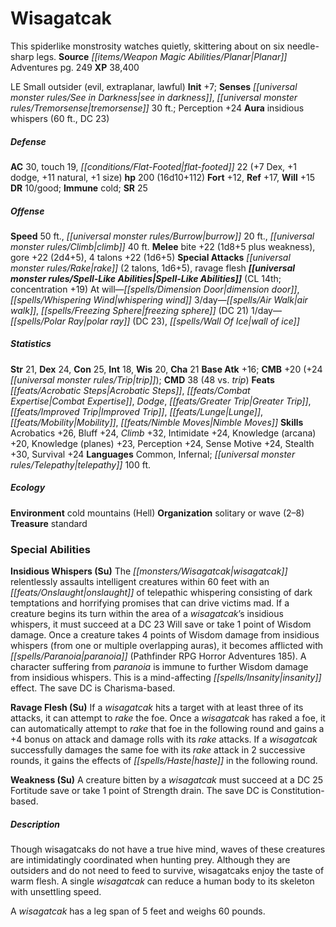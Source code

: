 ﻿---
cssclass: [monsters]
title1: Wisagatcak
desc_short: This spiderlike monstrosity watches quietly, skittering about on six needle-sharp
  legs.
title2: Wisagatcak
CR: 14
sources:
- name: Planar Adventures
  page: 249
  link: http://paizo.com/products/btpya1am
XP: 38400
alignment: LE
size: Small
type: outsider
subtypes:
- evil
- extraplanar
- lawful
initiative:
  bonus: 7
senses:
  see in darkness: true
  tremorsense: 30
auras:
- name: insidious whispers
  radius: 60
  DC: 23
AC:
  AC: 30
  touch: 19
  flat_footed: 22
  components:
    dex: 7
    dodge: 1
    natural: 11
    size: 1
HP:
  HP: 200
  long: 16d10+112
saves:
  fort: 12
  ref: 17
  will: 15
DR:
- amount: 10
  weakness: good
immunities:
- cold
SR: 25
speeds:
  base: 50
  burrow: 20
  climb: 40
attacks:
  melee:
  - - text: bite +22 (1d8+5 plus weakness)
      entries:
      - - damage: 1d8+5
        - effect: weakness
      attack: bite
      bonus:
      - 22
    - text: gore +22 (2d4+5)
      entries:
      - - damage: 2d4+5
      attack: gore
      bonus:
      - 22
    - text: 4 talons +22 (1d6+5)
      entries:
      - - damage: 1d6+5
      count: 4
      attack: talons
      bonus:
      - 22
  special:
  - rake (2 talons, 1d6+5)
  - ravage flesh
spell_like_abilities:
  entries:
  - name: dimension door
    source: default
    freq: At will
  - name: whispering wind
    source: default
    freq: At will
  - name: air walk
    source: default
    freq: 3/day
  - name: freezing sphere
    source: default
    freq: 3/day
    DC: 21
  - name: polar ray
    source: default
    freq: 1/day
    DC: 23
  - name: wall of ice
    source: default
    freq: 1/day
  sources:
  - name: default
    CL: 14
    concentration: 19
ability_scores:
  STR: 21
  DEX: 24
  CON: 25
  INT: 18
  WIS: 20
  CHA: 21
BAB: 16
CMB: 20
CMB_other: +24 trip
CMD: 38
CMD_other: 48 vs. trip
feats:
- name: Acrobatic Steps
- name: Combat Expertise
- name: Dodge
- name: Greater Trip
- name: Improved Trip
- name: Lunge
- name: Mobility
- name: Nimble Moves
skills:
  Acrobatics: 26
  Bluff: 24
  Climb: 32
  Intimidate: 24
  Knowledge (arcana): 20
  Knowledge (planes): 23
  Perception: 24
  Sense Motive: 24
  Stealth: 30
  Survival: 24
languages:
- Common
- Infernal
- telepathy 100 ft.
ecology:
  environment: cold mountains (Hell)
  organization: solitary or wave (2-8)
  treasure_type: standard
special_abilities:
  Insidious Whispers (Su): The wisagatcak relentlessly assaults intelligent creatures
    within 60 feet with an onslaught of telepathic whispering consisting of dark temptations
    and horrifying promises that can drive victims mad. If a creature begins its turn
    within the area of a wisagatcak's insidious whispers, it must succeed at a DC
    23 Will save or take 1 point of Wisdom damage. Once a creature takes 4 points
    of Wisdom damage from insidious whispers (from one or multiple overlapping auras),
    it becomes afflicted with paranoia (Pathfinder RPG Horror Adventures 185). A character
    suffering from paranoia is immune to further Wisdom damage from insidious whispers.
    This is a mind-affecting insanity effect. The save DC is Charisma-based.
  Ravage Flesh (Su): If a wisagatcak hits a target with at least three of its attacks,
    it can attempt to rake the foe. Once a wisagatcak has raked a foe, it can automatically
    attempt to rake that foe in the following round and gains a +4 bonus on attack
    and damage rolls with its rake attacks. If a wisagatcak successfully damages the
    same foe with its rake attack in 2 successive rounds, it gains the effects of
    haste in the following round.
  Weakness (Su): A creature bitten by a wisagatcak must succeed at a DC 25 Fortitude
    save or take 1 point of Strength drain. The save DC is Constitution-based.
desc_long: |-
  Though wisagatcaks do not have a true hive mind, waves of these creatures are intimidatingly coordinated when hunting prey. Although they are outsiders and do not need to feed to survive, wisagatcaks enjoy the taste of warm flesh. A single wisagatcak can reduce a human body to its skeleton with unsettling speed.

   A wisagatcak has a leg span of 5 feet and weighs 60 pounds.

---

# Wisagatcak
This spiderlike monstrosity watches quietly, skittering about on six needle-sharp legs.
**Source** _[[items/Weapon Magic Abilities/Planar|Planar]]_ Adventures pg. 249
**XP** 38,400

LE Small outsider (evil, extraplanar, lawful)
**Init** +7; **Senses** _[[universal monster rules/See in Darkness|see in darkness]]_, _[[universal monster rules/Tremorsense|tremorsense]]_ 30 ft.; Perception +24
**Aura** insidious whispers (60 ft., DC 23)

##### Defense

**AC** 30, touch 19, _[[conditions/Flat-Footed|flat-footed]]_ 22 (+7 Dex, +1 dodge, +11 natural, +1 size)
**hp** 200 (16d10+112)
**Fort** +12, **Ref** +17, **Will** +15
**DR** 10/good; **Immune** cold; **SR** 25

##### Offense
**Speed** 50 ft., _[[universal monster rules/Burrow|burrow]]_ 20 ft., _[[universal monster rules/Climb|climb]]_ 40 ft.
**Melee** bite +22 (1d8+5 plus weakness), gore +22 (2d4+5), 4 talons +22 (1d6+5)
**Special Attacks** _[[universal monster rules/Rake|rake]]_ (2 talons, 1d6+5), ravage flesh
**_[[universal monster rules/Spell-Like Abilities|Spell-Like Abilities]]_** (CL 14th; concentration +19)
At will—_[[spells/Dimension Door|dimension door]]_, _[[spells/Whispering Wind|whispering wind]]_
3/day—_[[spells/Air Walk|air walk]]_, _[[spells/Freezing Sphere|freezing sphere]]_ (DC 21)
1/day—_[[spells/Polar Ray|polar ray]]_ (DC 23), _[[spells/Wall Of Ice|wall of ice]]_

##### Statistics
**Str** 21, **Dex** 24, **Con** 25, **Int** 18, **Wis** 20, **Cha** 21
**Base Atk** +16; **CMB** +20 (+24 _[[universal monster rules/Trip|trip]]_); **CMD** 38 (48 vs. _trip_)
**Feats** _[[feats/Acrobatic Steps|Acrobatic Steps]]_, _[[feats/Combat Expertise|Combat Expertise]]_, _Dodge_, _[[feats/Greater Trip|Greater Trip]]_, _[[feats/Improved Trip|Improved Trip]]_, _[[feats/Lunge|Lunge]]_, _[[feats/Mobility|Mobility]]_, _[[feats/Nimble Moves|Nimble Moves]]_
**Skills** Acrobatics +26, Bluff +24, _Climb_ +32, Intimidate +24, Knowledge (arcana) +20, Knowledge (planes) +23, Perception +24, Sense Motive +24, Stealth +30, Survival +24
**Languages** Common, Infernal; _[[universal monster rules/Telepathy|telepathy]]_ 100 ft.

##### Ecology

**Environment** cold mountains (Hell)
**Organization** solitary or wave (2–8)
**Treasure** standard

### Special Abilities

**Insidious Whispers (Su)** The _[[monsters/Wisagatcak|wisagatcak]]_ relentlessly assaults intelligent creatures within 60 feet with an _[[feats/Onslaught|onslaught]]_ of telepathic whispering consisting of dark temptations and horrifying promises that can drive victims mad. If a creature begins its turn within the area of a _wisagatcak_’s insidious whispers, it must succeed at a DC 23 Will save or take 1 point of Wisdom damage. Once a creature takes 4 points of Wisdom damage from insidious whispers (from one or multiple overlapping auras), it becomes afflicted with _[[spells/Paranoia|paranoia]]_ (Pathfinder RPG Horror Adventures 185). A character suffering from _paranoia_ is immune to further Wisdom damage from insidious whispers. This is a mind-affecting _[[spells/Insanity|insanity]]_ effect. The save DC is Charisma-based.

**Ravage Flesh (Su)** If a _wisagatcak_ hits a target with at least three of its attacks, it can attempt to _rake_ the foe. Once a _wisagatcak_ has raked a foe, it can automatically attempt to _rake_ that foe in the following round and gains a +4 bonus on attack and damage rolls with its _rake_ attacks. If a _wisagatcak_ successfully damages the same foe with its _rake_ attack in 2 successive rounds, it gains the effects of _[[spells/Haste|haste]]_ in the following round.

**Weakness (Su)** A creature bitten by a _wisagatcak_ must succeed at a DC 25 Fortitude save or take 1 point of Strength drain. The save DC is Constitution-based.

##### Description

Though wisagatcaks do not have a true hive mind, waves of these creatures are intimidatingly coordinated when hunting prey. Although they are outsiders and do not need to feed to survive, wisagatcaks enjoy the taste of warm flesh. A single _wisagatcak_ can reduce a human body to its skeleton with unsettling speed.

A _wisagatcak_ has a leg span of 5 feet and weighs 60 pounds.